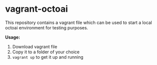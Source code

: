 # vagrant-octoai
This repository contains a vagrant file which can be used to start a local octoai environment for testing purposes.

**Usage:**

1. Download vagrant file
2. Copy it to a folder of your choice
3. `vagrant up` to get it up and running
